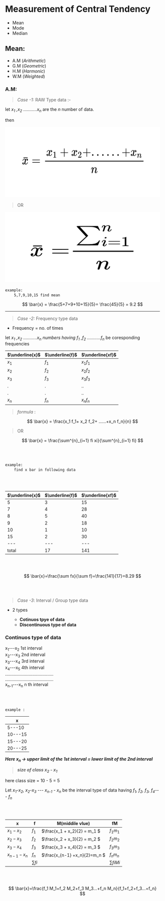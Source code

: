 # Measurement of Central Tendency
- Mean
- Mode
- Median
  
## Mean:
- A.M (*Arithmetic*)
- G.M (*Geometric*)
- H.M (*Harmonic*)
- W.M (*Weighted*)
  
### A.M:
> *Case -1:* RAW Type data :-

let <var>x<sub>1</sub> ,x<sub>2</sub> ...........x<sub>n</sub></var> are the *n* number of data.

then 

<!--     Latex formule for it
$$
\bar{x} = \frac{x_1 + x_2 + ......+x_n}{n}
$$
-->

![](./img/formula-am-mean1.svg)

> OR

<!--   Latex formule for it
$$
\bar{x} = \frac{\sum^{n}_{i=1}}{n}
$$
-->

![](./img/formula-am-mean2.svg)

    example:
        5,7,9,10,15 find mean

$$
\bar{x} = \frac{5+7+9+10+15}{5}= \frac{45}{5} = 9.2
$$

---

> *Case -2:* Frequency type data

- Frequency = no. of times

let <var>x<sub>1</sub> ,x<sub>2</sub> ...........x<sub>n</sub> numbers having f<sub>1</sub> ,f<sub>2</sub> ...........f<sub>n</sub></var> be coresponding frequencies


| $\underline{x}$ | $\underline{f}$ | $\underline{xf}$ |
|---|---|---|
| $x_1$ | $f_1$ | $x_1 f_1$ |
| $x_2$ | $f_2$ | $x_2 f_2$ |
| $x_3$ | $f_3$ | $x_3 f_3$ |
| $.$ | $.$ | $..$ |
| $.$ | $.$ | $..$ |
| $x_n$ | $f_n$ | $x_n f_n$ |

> *formula* :

$$
\bar{x} = \frac{x_1 f_1+ x_2 f_2+ ......+x_n f_n}{n}
$$

> OR

$$
\bar{x} = \frac{\sum^{n}_{i=1} fi xi}{\sum^{n}_{i=1} fi}
$$

<br><br>

    example:
        find x bar in following data

<br><br>

| $\underline{x}$ | $\underline{f}$ | $\underline{xf}$ |
|---|---|---|
| $5$ | $3$ | $15$ |
| $7$ | $4$ | $28$ |
| $8$ | $5$ | $40$ |
| $9$ | $2$ | $18$ |
| $10$ | $1$ | $10$ |
| $15$ | $2$ | $30$ |
|---|---|---|
|total|17|141|

<br><br>

$$
\bar{x}=\frac{\sum fx}{\sum f}=\frac{141}{17}=8.29
$$

<br><br>

> *Case -3*: Interval / Group type data

- 2 types

    - **Cotinuos tpye of data**
    - **Discontinuous type of data**

### Continuos type of data

x<sub>1</sub>---x<sub>2</sub> 1st interval  
x<sub>2</sub>---x<sub>3</sub> 2nd interval  
x<sub>3</sub>---x<sub>4</sub> 3rd interval  
x<sub>4</sub>---x<sub>5</sub> 4th interval  
.......................................  
.......................................  
x<sub>n-1</sub>---x<sub>n</sub> n th interval  

<br><br>

    example :

| x |
|---|
|5---10|
|10---15|
|15---20|
|20---25|

***Here x<sub>n</sub> -> upper limit of the 1st interval = lower limit of the 2nd interval***

> ***size of class  x<sub>2</sub> - x<sub>1</sub>***

here class size = 10 - 5 = 5

Let <var>x<sub>1</sub>-x<sub>2</sub>,
x<sub>2</sub>-x<sub>3</sub> --- x<sub>n-1</sub> - x<sub>n</sub></var> be the interval type of data having <var>f<sub>1</sub>, f<sub>2</sub>, f<sub>3</sub>, f<sub>4</sub>--- f<sub>n</sub> </var>

<br><br>

|x|f|M(middile vlue)|fM|
|---|---|---|---|
| $x_1 - x_2$ | $f_1$ | $\frac{x_1 + x_2}{2} = m_1 $ | $f_1 m_1$ |
| $x_2 - x_3$ | $f_2$ | $\frac{x_2 + x_3}{2} = m_2 $ | $f_2 m_2$ |
| $x_3 - x_4$ | $f_3$ | $\frac{x_3 + x_4}{2} = m_3 $ | $f_3 m_3$ |
| $x_{n-1} - x_n$ | $f_n$ | $\frac{x_{n-1} +x_n}{2}=m_n $ | $f_n m_n$ |
| | $\sum fi$ | | $\sum fiMi$ |

<br><br>

$$
\bar{x}=\frac{f_1 M_1+f_2 M_2+f_3 M_3...+f_n M_n}{f_1+f_2+f_3...+f_n}
$$

